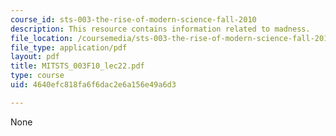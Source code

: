 ```yaml
---
course_id: sts-003-the-rise-of-modern-science-fall-2010
description: This resource contains information related to madness.
file_location: /coursemedia/sts-003-the-rise-of-modern-science-fall-2010/4640efc818fa6f6dac2e6a156e49a6d3_MITSTS_003F10_lec22.pdf
file_type: application/pdf
layout: pdf
title: MITSTS_003F10_lec22.pdf
type: course
uid: 4640efc818fa6f6dac2e6a156e49a6d3

---
```

None